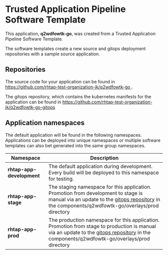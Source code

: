 # Trusted Application Pipeline Software Template

This application, **q2wdfowtk-go**, was created from a Trusted Application Pipeline Software Template.

The software templates create a new source and gitops deployment repositories with a sample source application. 

## Repositories

The source code for your application can be found in [https://github.com/rhtap-test-organization-jk/q2wdfowtk-go ](https://github.com/rhtap-test-organization-jk/q2wdfowtk-go ).
 
The gitops repository, which contains the kubernetes manifests for the application can be found in 
[https://github.com/rhtap-test-organization-jk/q2wdfowtk-go-gitops ](https://github.com/rhtap-test-organization-jk/q2wdfowtk-go-gitops ) 

## Application namespaces 

The default application will be found in the following namespaces. Applications can be deployed into unique namespaces or multiple software templates can also bet generated into the same group namespaces.  

|  Namespace   |  Description   |  
| -------- | -------- |   
| **rhtap-app-development** | The default application during development. Every build will be deployed to this namespace for testing. | 
| **rhtap-app-stage** | The staging namespace for this application. Promotion from development to stage is manual via an update to the [gitops repository](https://github.com/rhtap-test-organization-jk/q2wdfowtk-go-gitops ) in the components/q2wdfowtk-go/overlays/prod directory |  
| **rhtap-app-prod** | The production namespace for this application. Promotion from stage to production is manual via an update to the [gitops repository](https://github.com/rhtap-test-organization-jk/q2wdfowtk-go-gitops ) in the components/q2wdfowtk-go/overlays/prod directory | 